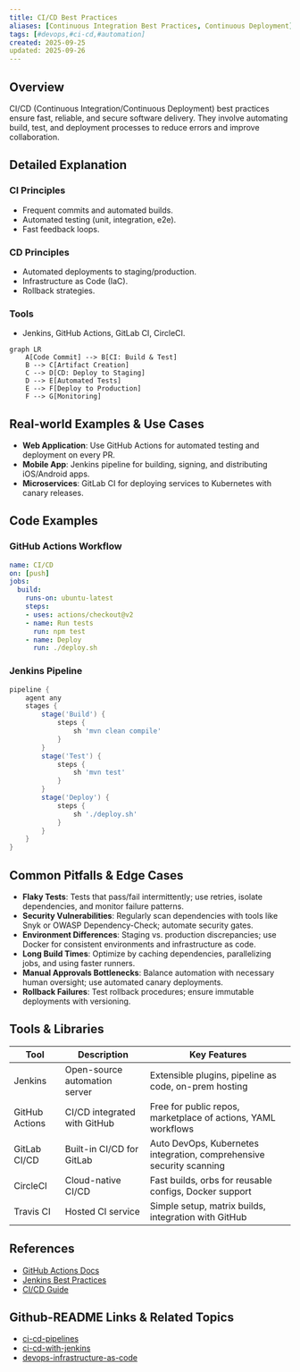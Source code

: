 ```yaml
---
title: CI/CD Best Practices
aliases: [Continuous Integration Best Practices, Continuous Deployment]
tags: [#devops,#ci-cd,#automation]
created: 2025-09-25
updated: 2025-09-26
---
```


## Overview

CI/CD (Continuous Integration/Continuous Deployment) best practices ensure fast, reliable, and secure software delivery. They involve automating build, test, and deployment processes to reduce errors and improve collaboration.

## Detailed Explanation

### CI Principles
- Frequent commits and automated builds.
- Automated testing (unit, integration, e2e).
- Fast feedback loops.

### CD Principles
- Automated deployments to staging/production.
- Infrastructure as Code (IaC).
- Rollback strategies.

### Tools
- Jenkins, GitHub Actions, GitLab CI, CircleCI.

```mermaid
graph LR
    A[Code Commit] --> B[CI: Build & Test]
    B --> C[Artifact Creation]
    C --> D[CD: Deploy to Staging]
    D --> E[Automated Tests]
    E --> F[Deploy to Production]
    F --> G[Monitoring]
```

## Real-world Examples & Use Cases

- **Web Application**: Use GitHub Actions for automated testing and deployment on every PR.
- **Mobile App**: Jenkins pipeline for building, signing, and distributing iOS/Android apps.
- **Microservices**: GitLab CI for deploying services to Kubernetes with canary releases.

## Code Examples

### GitHub Actions Workflow
```yaml
name: CI/CD
on: [push]
jobs:
  build:
    runs-on: ubuntu-latest
    steps:
    - uses: actions/checkout@v2
    - name: Run tests
      run: npm test
    - name: Deploy
      run: ./deploy.sh
```

### Jenkins Pipeline
```groovy
pipeline {
    agent any
    stages {
        stage('Build') {
            steps {
                sh 'mvn clean compile'
            }
        }
        stage('Test') {
            steps {
                sh 'mvn test'
            }
        }
        stage('Deploy') {
            steps {
                sh './deploy.sh'
            }
        }
    }
}
```

## Common Pitfalls & Edge Cases

- **Flaky Tests**: Tests that pass/fail intermittently; use retries, isolate dependencies, and monitor failure patterns.
- **Security Vulnerabilities**: Regularly scan dependencies with tools like Snyk or OWASP Dependency-Check; automate security gates.
- **Environment Differences**: Staging vs. production discrepancies; use Docker for consistent environments and infrastructure as code.
- **Long Build Times**: Optimize by caching dependencies, parallelizing jobs, and using faster runners.
- **Manual Approvals Bottlenecks**: Balance automation with necessary human oversight; use automated canary deployments.
- **Rollback Failures**: Test rollback procedures; ensure immutable deployments with versioning.

## Tools & Libraries

| Tool | Description | Key Features |
|------|-------------|--------------|
| Jenkins | Open-source automation server | Extensible plugins, pipeline as code, on-prem hosting |
| GitHub Actions | CI/CD integrated with GitHub | Free for public repos, marketplace of actions, YAML workflows |
| GitLab CI/CD | Built-in CI/CD for GitLab | Auto DevOps, Kubernetes integration, comprehensive security scanning |
| CircleCI | Cloud-native CI/CD | Fast builds, orbs for reusable configs, Docker support |
| Travis CI | Hosted CI service | Simple setup, matrix builds, integration with GitHub |

## References

- [GitHub Actions Docs](https://docs.github.com/en/actions)
- [Jenkins Best Practices](https://www.jenkins.io/doc/book/pipeline/best-practices/)
- [CI/CD Guide](https://martinfowler.com/articles/continuousIntegration.html)

## Github-README Links & Related Topics

- [ci-cd-pipelines](../ci-cd-pipelines/README.md)
- [ci-cd-with-jenkins](../ci-cd-with-jenkins/README.md)
- [devops-infrastructure-as-code](../devops-infrastructure-as-code/README.md)